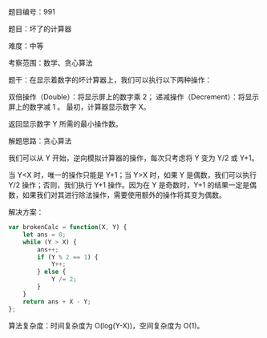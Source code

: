 题目编号：991

题目：坏了的计算器

难度：中等

考察范围：数学、贪心算法

题干：在显示着数字的坏计算器上，我们可以执行以下两种操作：

双倍操作（Double）：将显示屏上的数字乘 2；
递减操作（Decrement）：将显示屏上的数字减 1 。
最初，计算器显示数字 X。

返回显示数字 Y 所需的最小操作数。

解题思路：贪心算法

我们可以从 Y 开始，逆向模拟计算器的操作，每次只考虑将 Y 变为 Y/2 或 Y+1。

当 Y<X 时，唯一的操作只能是 Y+1；当 Y>X 时，如果 Y 是偶数，我们可以执行 Y/2 操作；否则，我们执行 Y+1 操作。因为在 Y 是奇数时，Y+1 的结果一定是偶数，如果我们对其进行除法操作，需要使用额外的操作将其变为偶数。

解决方案：

```javascript
var brokenCalc = function(X, Y) {
    let ans = 0;
    while (Y > X) {
        ans++;
        if (Y % 2 == 1) {
            Y++;
        } else {
            Y /= 2;
        }
    }
    return ans + X - Y;
};
```

算法复杂度：时间复杂度为 O(log(Y-X))，空间复杂度为 O(1)。